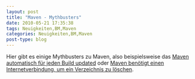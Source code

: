 ```yaml
---
layout: post
title: "Maven - Mythbusters"
date: 2010-05-21 17:35:38
tags: Neuigkeiten,BM,Maven
categories: Neuigkeiten,BM,Maven
post-type: blog
---
```

Hier gibt es einige Mythbusters zu Maven, also beispielsweise das 
[Maven automatisch für jeden Build updated](http://weblogs.java.net/blog/johnsmart/archive/2010/01/06/maven-mythbusters-maven-automatically-updates-every-build) 
oder [Maven benötigt einen Internetverbindung, um ein Verzeichnis zu löschen](http://weblogs.java.net/blog/johnsmart/archive/2010/01/11/maven-mythbusters-2-maven-requires-internet-connection-delete-dire).
